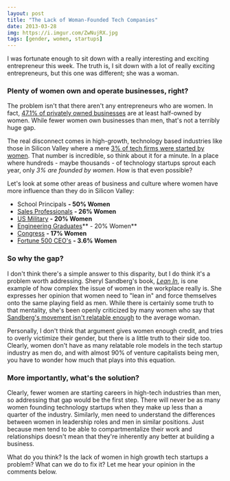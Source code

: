 ```yaml
---
layout: post
title: "The Lack of Woman-Founded Tech Companies"
date: 2013-03-28
img: https://i.imgur.com/ZwNujRX.jpg
tags: [gender, women, startups]
---
```


I was fortunate enough to sit down with a really interesting and exciting entrepreneur this week. The truth is, I sit down with a lot of really exciting entrepreneurs, but this one was different; she was a woman.

### Plenty of women own and operate businesses, right?
The problem isn't that there aren't any entrepreneurs who are women. In fact, [47.1% of privately owned businesses](http://www.slideshare.net/michellevillalobos/female-entrepreneurs-key-statistics-insights) are at least half-owned by women. While fewer women own businesses than men, that's not a terribly huge gap.

The real disconnect comes in high-growth, technology based industries like those in Silicon Valley where a mere [3% of tech firms were started by women](https://www.pbs.org/newshour/economy/silicon-valleys-war-against-wo). That number is incredible, so think about it for a minute. In a place where hundreds - maybe thousands - of technology startups sprout each year, only _3% are founded by women_. How is that even possible?

Let's look at some other areas of business and culture where women have more influence than they do in Silicon Valley:

*   School Principals **- 50% Women**
*   [Sales Professionals](http://www.catalyst.org/knowledge/knowing-territory-women-sales) **- 26% Women**
*   [US Military](http://usmilitary.about.com/od/womeninthemilitary/Women_in_the_United_States_Military.htm) **- 20% Women**
*   [Engineering Graduates](http://en.wikipedia.org/wiki/Women_in_engineering_in_the_United_States)** - 20% Women**
*   [Congress](http://www.wcffoundation.org/pages/research/women-in-politics-statistics.html) **- 17% Women**
*   [Fortune 500 CEO's](http://www.huffingtonpost.com/2012/05/07/fortune-500-female-ceos_n_1495734.html) **- 3.6% Women**

### So why the gap?
I don't think there's a simple answer to this disparity, but I do think it's a problem worth addressing. Sheryl Sandberg's book, _[Lean In](http://www.amazon.com/gp/product/0385349947/ref=as_li_ss_tl?ie=UTF8&camp=1789&creative=390957&creativeASIN=0385349947&linkCode=as2&tag=volb-20)_, is one example of how complex the issue of women in the workplace really is. She expresses her opinion that women need to "lean in" and force themselves onto the same playing field as men. While there is certainly some truth to that mentality, she's been openly criticized by many women who say that [Sandberg's movement isn't relatable enough](http://abcnews.go.com/GMA/video/sheryl-sandberg-book-lean-ignites-feminist-debate-work-18701490) to the average woman.

Personally, I don't think that argument gives women enough credit, and tries to overly victimize their gender, but there is a little truth to their side too. Clearly, women don't have as many relatable role models in the tech startup industry as men do, and with almost 90% of venture capitalists being men, you have to wonder how much that plays into this equation.

### More importantly, what's the solution?
Clearly, fewer women are starting careers in high-tech industries than men, so addressing that gap would be the first step. There will never be as many women founding technology startups when they make up less than a quarter of the industry. Similarly, men need to understand the differences between women in leadership roles and men in similar positions. Just because men tend to be able to compartmentalize their work and relationships doesn't mean that they're inherently any better at building a business.

What do you think? Is the lack of women in high growth tech startups a problem? What can we do to fix it? Let me hear your opinion in the comments below.
